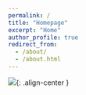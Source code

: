 ```yaml
---
permalink: /
title: "Homepage"
excerpt: "Home"
author_profile: true
redirect_from: 
  - /about/
  - /about.html
---
```



![](/images/posts/zAfk6Yr.gif){: .align-center }
